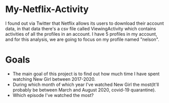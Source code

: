 # My-Netflix-Activity
I found out via Twitter that Netflix allows its users to download their account data, in that data there's a csv file called ViewingActivity which contains activities of all the profiles in an account. I have 5 profiles in my account, and for this analysis, we are going to focus on my profile named "nelson". 

# Goals
 * The main goal of this project is to find out how much time I have spent watching New Girl between 2017-2020.
 * During which month of which year I've watched New Girl the most(It'll probably be between March and August 2020, covid-19 quarantine).
 * Which episode I've watched the most?
